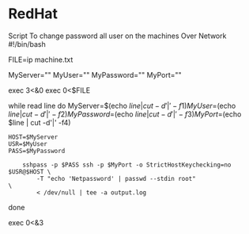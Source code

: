 # RedHat
Script To change password all user on the machines Over Network
#!/bin/bash

FILE=ip machine.txt

MyServer=""
MyUser=""
MyPassword=""
MyPort=""

exec 3<&0
exec 0<$FILE

while read line
do
    MyServer=$(echo $line | cut -d'|' -f1)
    MyUser=$(echo $line | cut -d'|' -f2)
    MyPassword=$(echo $line | cut -d'|' -f3)
    MyPort=$(echo $line | cut -d'|' -f4)

    HOST=$MyServer
    USR=$MyUser
    PASS=$MyPassword

        sshpass -p $PASS ssh -p $MyPort -o StrictHostKeychecking=no $USR@$HOST \
            -T "echo 'Netpassword' | passwd --stdin root"                 \
            < /dev/null | tee -a output.log
done

exec 0<&3
